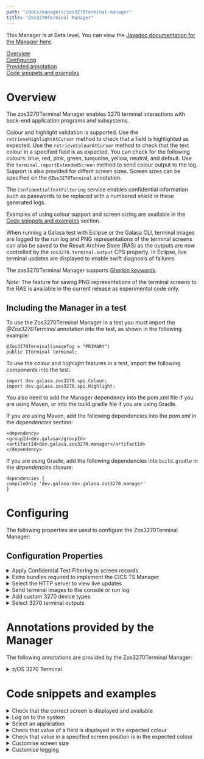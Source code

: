 ```yaml
---
path: "/docs/managers/zos3270terminal-manager"
title: "Zos3270Terminal Manager"
---
```



This Manager is at Beta level. You can view the <a href="https://javadoc.galasa.dev/dev/galasa/zos3270/package-summary.html">Javadoc documentation for the Manager here</a>.<br>


[Overview](#overview)<br>
[Configuring](#configuring)<br>
[Provided annotation](#annotations)<br>
[Code snippets and examples](#codesnippets)<br>

# <a name="overview"></a>Overview

The zos3270Terminal Manager enables 3270 terminal interactions with back-end application programs and subsystems. 

Colour and highlight validation is supported. Use the <code>retrieveHighlightAtCursor</code> method to check that a field is highlighted as expected. Use the <code>retrieveColourAtCursor</code> method to check that the text colour in a specified field is as expected. You can check for the following colours: blue, red, pink, green, turquoise, yellow, neutral, and default. Use the <code>terminal.reportExtendedScreen</code> method to send colour output to the log. Support is also provided for diffent screen sizes. Screen sizes can be specified on the `@Zos3270Terminal` annotation.

The <code>ConfidentialTextFiltering</code> service enables confidential information such as passwords to be replaced with a numbered shield in these generated logs. 

Examples of using colour support and screen sizing are available in the [Code snippets and examples](#codesnippets) section.

When running a Galasa test with Eclipse or the Galasa CLI, terminal images are logged to the run log and PNG representations of the terminal screens can also be saved to the Result Archive Store (RAS) as the outputs are now controlled by the `zos3270.terminal.output` CPS property. In Eclipse, live terminal updates are displayed to enable swift diagnosis of failures. 

The zos3270Terminal Manager supports <a href="https://github.com/galasa-dev/managers/tree/58affdf42380ee5144c4d0d8f46c6245b9dd7ef6/galasa-managers-parent/galasa-managers-zos-parent/dev.galasa.zos3270.manager"> Gherkin keywords</a>. 

*Note:* The feature for saving PNG representations of the terminal screens to the RAS is available in the current release as experimental code only.



## <a name="dependencies"></a>Including the Manager in a test

To use the Zos3270Terminal Manager in a test you must import the _@Zos3270Terminal_ annotation into the test, as shown in the following example: 


```
@Zos3270Terminal(imageTag = "PRIMARY")
public ITerminal terminal;
```


To use the colour and highlight features in a test, import the following components into the test:

```
import dev.galasa.zos3270.spi.Colour;
import dev.galasa.zos3270.spi.Highlight;
```

You also need to add the Manager dependency into the pom.xml file if you are using Maven, or into the build.gradle file if you are using Gradle. 

If you are using Maven, add the following dependencies into the _pom.xml_ in the _dependencies_ section:

```
<dependency>
<groupId>dev.galasa</groupId>
<artifactId>dev.galasa.zos3270.manager</artifactId>
</dependency>
```

If you are using Gradle, add the following dependencies into ```build.gradle``` in the _dependencies_ closure:

```
dependencies {
compileOnly 'dev.galasa:dev.galasa.zos3270.manager'
}
```

# <a name="configuring"></a>Configuring 


The following properties are used to configure the Zos3270Terminal Manager:

## <a name="cps"></a>Configuration Properties

<details><summary>Apply Confidential Text Filtering to screen records</summary>

| Property: | ConfidentialTextFiltering CPS Property |
| --------------------------------------- | :------------------------------------- |
| Name: | zos3270.apply.ctf |
| Description: | Logs and screen recordings are passed through the Confidential Text Filtering services, to hide text, for example, passwords  |
| Required:  | No |
| Default value: | true |
| Valid values: | true, false |
| Examples: | <code>zos3270.apply.ctf=true<br></code> |

</details>


<details>
<summary>Extra bundles required to implement the CICS TS Manager</summary>

| Property: | ExtraBundles CPS Property |
| --------------------------------------- | :------------------------------------- |
| Name: | cicsts.extra.bundles |
| Description: | The symbolic names of any bundles that need to be loaded with the CICS TS Manager  |
| Required:  | No |
| Default value: |  dev.galasa.cicsts.ceci.manager, dev.galasa.cicsts.ceda.manager, dev.galasa.cicsts.cemt.manager  |
| Valid values: | Bundle-symbolic names in a comma separated list  |
| Examples: | <code>cicsts.extra.bundles=org.example.cicsts.provisioning<br></code> |

</details>

<details><summary>Select the HTTP server to view live updates</summary>

| Property: | LiveTerminalUrl CPS Property |
| --------------------------------------- | :------------------------------------- |
| Name: | zos3270.live.terminal.images |
| Description: |  Set the URL to send live terminal updates for displaying in Eclipse. Eclipse sets this property in the overrides to indicate that the z/OS 3270 is to place the terminal images ready for live viewing in the Eclipse UI|
| Required:  | No |
| Default value: |  There is no default, an empty value means that no live recording is done |
| Valid values: | A valid URL |
| Examples: | <code>zos3270.console.terminal.images=example.url<br></code> |

</details>

<details>
<summary>Send terminal images to the console or run log</summary>

| Property: | LogConsoleTerminals CPS Property |
| --------------------------------------- | :------------------------------------- |
| Name: | zos3270.console.terminal.images|
| Description: | Enables terminal images to be logged to the console or run log |
| Required:  | No |
| Default value: |  true |
| Valid values: | true, false |
| Examples: | <code>zos3270.console.terminal.images=true<br></code> |

</details>

<details>
<summary>Add custom 3270 device types</summary>

| Property: | 3270DeviceTypes CPS Property |
| --------------------------------------- | :------------------------------------- |
| Name: | zos3270.image.xxxxxx.device.types |
| Description: | Allows for custom terminal device types |
| Required:  | No |
| Default value: | IBM-DYNAMIC, IBM-3278-2 |
| Valid values: | Valid 3270 device types in a comma separated list |
| Examples: | <code>zos3270.image.custom.device.types=IBM-DYNAMIC,IBM-3278-2<br></code> |

</details>

<details>
<summary>Select 3270 terminal outputs</summary>

| Property: | 3270TerminalOutput CPS Property |
| --------------------------------------- | :------------------------------------- |
| Name: | zos3270.terminal.output |
| Description: | Experimental: Selects the representations of 3270 terminal screens to be saved to the RAS |
| Required:  | No |
| Default value: |  JSON  |
| Valid values: | JSON, PNG  |
| Examples: | <code>zos3270.terminal.output=json,png<br></code> |

</details>


# <a name="annotations"></a>Annotations provided by the Manager


The following annotations are provided by the Zos3270Terminal Manager:


<details>
<summary>z/OS 3270 Terminal</summary>

| Annotation: | z/OS 3270 Terminal |
| --------------------------------------- | :------------------------------------- |
| Name: | @Zos3270Terminal |
| Description: | The <code>@Zos3270Terminal</code> annotation requests the z/OS 3270 Terminal Manager to provide a 3270 terminal associated with a z/OS image. |
| Attribute: `imageTag` |  The <code>imageTag</code> is used to identify the z/OS image. Optional. The default value is "primary".|
| Attribute: `autoConnect` |  Allows a user to choose if the terminal automatically connects in the provision start stage. Optional. The default value is true.|
| Syntax: | @ZosImage(imageTag="A")<br> public IZosImage zosImageA;<br> @Zos3270Terminal(imageTag="A")<br> public ITerminal zosTerminalA;<br></code> |
| Notes: | The <code>ITerminal</code> interface has a number of methods to issue commands to the 3270 client. See <a href="https://javadoc.galasa.dev/dev/galasa/zos3270/ITerminal.html" target="_blank">ITerminal</a> to find out more. |

</details>

# <a name="codesnippets"></a>Code snippets and examples

<details><summary>Check that the correct screen is displayed and available</summary>

The following example checks that the logon screen is displayed and that the keyboard is available for input: 

```
terminal.waitForKeyboard().waitForTextInField("SIMPLATFORM LOGON SCREEN");
```

</details>

<details><summary>Log on to the system</summary>

The following example positions the cursor on the correct field and logs on to the system with User ID 'TESTER1' and password 'SYS1': 

```
terminal.positionCursorToFieldContaining("Userid").tab().type("TESTER1")
        .positionCursorToFieldContaining("Password").tab().type("SYS1").enter();
```

</details>

<details><summary>Select an application</summary>

The following example checks that the expected text "SIMBANK MAIN MENU" is displayed, positions the cursor to the correct field, and selects the "BANKTEST" application : 

```
terminal.waitForKeyboard().waitForTextInField("SIMBANK MAIN MENU").positionCursorToFieldContaining("===>")
        .tab().type("BANKTEST").enter();
```

</details>

<details><summary>Check that value of a field is displayed in the expected colour</summary>

The following example checks that the value in the customer number field is the colour turquoise: 

```
terminal.positionCursorToFieldContaining("CUSTOMER NUMBER").cursorRight();
assertThat(terminal.retrieveColourAtCursor()).isEqualTo(Colour.TURQUOISE);
```

</details>


<details><summary>Check that value in a specified screen position is in the expected colour</summary>

The following example checks that the text in a specified screen position is the colour blue: 

```
assertThat(terminal.retrieveColourAtPosition(5, 3)).isEqualTo(Colour.BLUE);
```

</details>

<details><summary>Customise screen size</summary>

You can define your terminal size in your test code by setting the primary rows and columns:

```
@Zos3270Terminal(primaryColumns = 80, primaryRows = 24)
        public ITerminal t2;
```

</details>

<details><summary>Customise logging</summary>

The following example sends all field attributes to the log: 

```
terminal.reportExtendedScreen(true, true, true, true, true, true, true);
```

where the attributes are printCursor, printColour, printHighlight, printIntensity, printProtected, printNumeric, and printModified.

</details>
